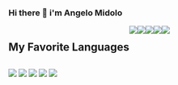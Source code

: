 ### Hi there 👋 i'm Angelo Midolo

<div align="center" style="display: flex;">
 <h2>My Favorite Languages</h2>
<img src="https://img.shields.io/badge/-HTML-e34f26?logo=html5&logoColor=fff">
<img src="https://img.shields.io/badge/-CSS-1572B6?logo=css3&logoColor=fff">
<img src="https://img.shields.io/badge/-JavaScript-F7DF1E?logo=javascript&logoColor=fff">
<img src="https://img.shields.io/badge/-TypeScript-3178C6?logo=typescript&logoColor=fff">
<img src="https://img.shields.io/badge/-Angular-DD0031?logo=angular&logoColor=fff">
 </div>
 
 [![](https://raw.githubusercontent.com/AngeloMidolo97/github-profile-summary-cards-example/master/profile-summary-card-output/2077/0-profile-details.svg)](https://github.com/AngeloMidolo97/github-profile-summary-cards)
[![](https://raw.githubusercontent.com/AngeloMidolo97/github-profile-summary-cards-example/master/profile-summary-card-output/2077/1-repos-per-language.svg)](https://github.com/AngeloMidolo97/github-profile-summary-cards) [![](https://raw.githubusercontent.com/AngeloMidolo97/github-profile-summary-cards-example/master/profile-summary-card-output/2077/2-most-commit-language.svg)](https://github.com/vAngeloMidolo97/github-profile-summary-cards)
[![](https://raw.githubusercontent.com/AngeloMidolo97/github-profile-summary-cards-example/master/profile-summary-card-output/2077/3-stats.svg)](https://github.com/AngeloMidolo97/github-profile-summary-cards) [![](https://raw.githubusercontent.com/AngeloMidolo97/github-profile-summary-cards-example/master/profile-summary-card-output/2077/4-productive-time.svg)](https://github.com/AngeloMidolo97/github-profile-summary-cards)


<!--
![Github stats](https://github-readme-stats.vercel.app/api?username=AngeloMidolo97&count_private=true&show_icons=true&theme=radical)

![Top Languages](https://github-readme-stats.vercel.app/api/top-langs/?username=AngeloMidolo97&show_icons=true&theme=radical)
-->
<!--
**AngeloMidolo97/AngeloMidolo97** is a ✨ _special_ ✨ repository because its `README.md` (this file) appears on your GitHub profile.

Here are some ideas to get you started:

- 🔭 I’m currently working on ...
- 🌱 I’m currently learning ...
- 👯 I’m looking to collaborate on ...
- 🤔 I’m looking for help with ...
- 💬 Ask me about ...
- 📫 How to reach me: ...
- 😄 Pronouns: ...
- ⚡ Fun fact: ...
-->
